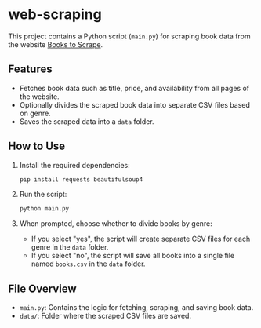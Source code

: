 # web-scraping

This project contains a Python script (`main.py`) for scraping book data from the website [Books to Scrape](https://books.toscrape.com/).

## Features

- Fetches book data such as title, price, and availability from all pages of the website.
- Optionally divides the scraped book data into separate CSV files based on genre.
- Saves the scraped data into a `data` folder.

## How to Use

1. Install the required dependencies:
   ```bash
   pip install requests beautifulsoup4
   ```

2. Run the script:
   ```bash
   python main.py
   ```

3. When prompted, choose whether to divide books by genre:
   - If you select "yes", the script will create separate CSV files for each genre in the `data` folder.
   - If you select "no", the script will save all books into a single file named `books.csv` in the `data` folder.

## File Overview

- `main.py`: Contains the logic for fetching, scraping, and saving book data.
- `data/`: Folder where the scraped CSV files are saved.